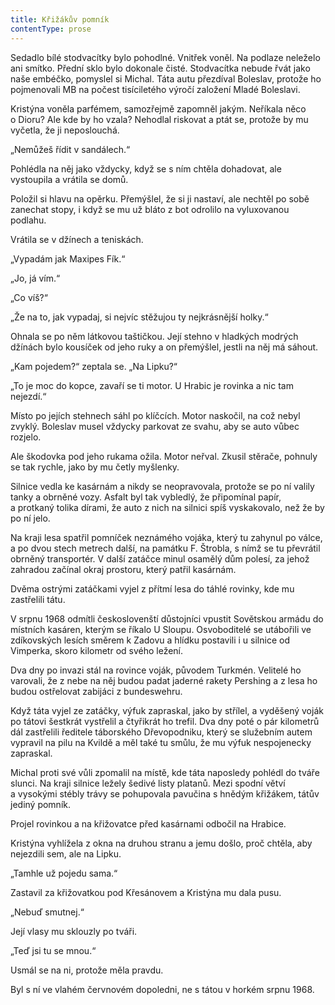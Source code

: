 ```yaml
---
title: Křižákův pomník
contentType: prose
---
```


<section>

Sedadlo bílé stodvacítky bylo pohodlné. Vnitřek voněl. Na podlaze neleželo ani smítko. Přední sklo bylo dokonale čisté. Stodvacítka nebude řvát jako naše embéčko, pomyslel si Michal. Táta autu přezdíval Boleslav, protože ho pojmenovali MB na počest tisíciletého výročí založení Mladé Boleslavi.

Kristýna voněla parfémem, samozřejmě zapomněl jakým. Ne­říkala něco o Dioru? Ale kde by ho vzala? Nehodlal riskovat a ptát se, protože by mu vyčetla, že ji neposlouchá.

„Nemůžeš řídit v sandálech.“

Pohlédla na něj jako vždycky, když se s ním chtěla dohadovat, ale vystoupila a vrátila se domů.

</section>

<section>

Položil si hlavu na opěrku. Přemýšlel, že si ji nastaví, ale nechtěl po sobě zanechat stopy, i když se mu už bláto z bot odrolilo na vyluxovanou podlahu.

Vrátila se v džínech a teniskách.

„Vypadám jak Maxipes Fík.“

„Jo, já vím.“

„Co víš?“

„Že na to, jak vypadaj, si nejvíc stěžujou ty nejkrásnější holky.“

Ohnala se po něm látkovou taštičkou. Její stehno v hladkých modrých džínách bylo kousíček od jeho ruky a on přemýšlel, jestli na něj má sáhout.

„Kam pojedem?“ zeptala se. „Na Lipku?“

„To je moc do kopce, zavaří se ti motor. U Hrabic je rovinka a nic tam nejezdí.“

Místo po jejích stehnech sáhl po klíčcích. Motor naskočil, na což nebyl zvyklý. Boleslav musel vždycky parkovat ze svahu, aby se auto vůbec rozjelo.

Ale škodovka pod jeho rukama ožila. Motor neřval. Zkusil stěrače, pohnuly se tak rychle, jako by mu četly myšlenky.

Silnice vedla ke kasárnám a nikdy se neopravovala, protože se po ní valily tanky a obrněné vozy. Asfalt byl tak vybledlý, že připomínal papír, a protkaný tolika dírami, že auto z nich na silnici spíš vyskakovalo, než že by po ní jelo.

Na kraji lesa spatřil pomníček neznámého vojáka, který tu zahynul po válce, a po dvou stech metrech další, na památku F. Štrobla, s nímž se tu převrátil obrněný transportér. V další zatáčce minul osamělý dům polesí, za jehož zahradou začínal okraj prostoru, který patřil kasárnám.

Dvěma ostrými zatáčkami vyjel z přítmí lesa do táhlé rovinky, kde mu zastřelili tátu.

</section>

<section>

V srpnu 1968 odmítli českoslovenští důstojníci vpustit Sovětskou armá­du do místních kasáren, kterým se říkalo U Sloupu. Osvo­boditelé se utábořili ve zdíkovských lesích směrem k Zadovu a hlídku postavili i u silnice od Vimperka, skoro kilometr od svého ležení.

Dva dny po invazi stál na rovince voják, původem Turkmén. Velitelé ho varovali, že z nebe na něj budou padat jaderné rakety Pershing a z lesa ho budou ostřelovat zabijáci z bundeswehru.

Když táta vyjel ze zatáčky, výfuk zapraskal, jako by střílel, a vyděšený voják po tátovi šestkrát vystřelil a čtyřikrát ho trefil. Dva dny poté o pár kilometrů dál zastřelili ředitele táborského Dřevopodniku, který se služebním autem vypravil na pilu na Kvildě a měl také tu smůlu, že mu výfuk nespojenecky zapraskal.

Michal proti své vůli zpomalil na místě, kde táta naposledy pohlédl do tváře slunci. Na kraji silnice ležely šedivé listy platanů. Mezi spodní větví a vysokými stébly trávy se pohupovala pavučina s hnědým křižákem, tátův jediný pomník.

Projel rovinkou a na křižovatce před kasárnami odbočil na Hrabice.

Kristýna vyhlížela z okna na druhou stranu a jemu došlo, proč chtěla, aby nejezdili sem, ale na Lipku.

„Tamhle už pojedu sama.“

Zastavil za křižovatkou pod Křesánovem a Kristýna mu dala pusu.

„Nebuď smutnej.“

Její vlasy mu sklouzly po tváři.

„Teď jsi tu se mnou.“

Usmál se na ni, protože měla pravdu.

Byl s ní ve vlahém červnovém dopoledni, ne s tátou v horkém srpnu 1968.

</section>

